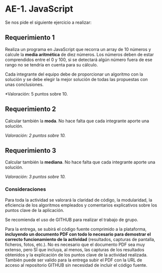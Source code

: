 # AE-1. JavaScript

Se nos pide el siguiente ejercicio a realizar:

## Requerimiento 1

Realiza un programa en JavaScript que recorra un array de 10 números y calcule la **media aritmética** de diez números. Los números deben de estar comprendidos entre el 0 y 100, si se detectará algún número fuera de ese rango no se tendría en cuenta para su cálculo.

Cada integrante del equipo debe de proporcionar un algoritmo con la solución y se debe elegir la mejor solución de todas las propuestas con unas conclusiones.

*Valoración: 5 puntos sobre 10.

## Requerimiento 2

Calcular también la **moda**. No hace falta que cada integrante aporte una solución.

*Valoración: 2 puntos sobre 10.*

## Requerimiento 3

Calcular también la **mediana**. No hace falta que cada integrante aporte una solución.

*Valoración: 3 puntos sobre 10.*

### Consideraciones

Para toda la actividad se valorará la claridad de código, la modularidad, la eficiencia de los algoritmos empleados y comentarios explicativos sobre los puntos clave de la aplicación.

Se recomienda el uso de GITHUB para realizar el trabajo de grupo.

Para la entrega, se subirá el código fuente comprimido a la plataforma, **incluyendo un documento PDF con todo lo necesario para demostrar el correcto funcionamiento de la actividad** (resultados, capturas de pantalla, ficheros, fotos, etc.). No es necesario que el documento PDF sea muy extenso, pero SÍ que incluya, al menos, las capturas de los resultados obtenidos y la explicación de los puntos clave de la actividad realizada. También puede ser valido para la entrega subir el PDF con la URL de acceso al repositorio GITHUB sin necesidad de incluir el código fuente.
